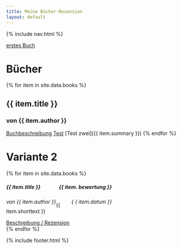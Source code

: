 ```yaml
---
title: Meine Bücher-Rezension
layout: default
---
```

{% include nav.html %}

[erstes Buch](_includes/buch_eins.md)
# Bücher
{% for item in site.data.books %}
## {{ item.title }}
### von **{{ item.author }}**
<a href="{{ item.summary }}">Buchbeschreibung</a>
[Test](books/buch_eins.md)
[Test zwei]({{ item.summary }})
{% endfor %}

# Variante 2
<div class="row row-cols-1 row-cols-md-2 g-4">
{% for item in site.data.books %}
<div class="col">
    <div class="card shadow-lg p-3 mb-5 bg-body rounded" style="width: 18rem;">
      <div class="card-body">
        <h5 class="card-title">{{ item.title }} <span class="badge bg-secondary" style="float: right;">{{ item.
    bewertung }}
    </span></h5>
        <h6 class="card-subtitle mb-2 text-muted"><span style="float: left;">von {{ item.author }}</span> <span style="float: right;"> {
{ item.datum }} </span></h6>
        <p class="card-text">{{ item.shorttext }}</p>
        <a href="{{ item.id }}" class="card-link">Beschreibung / Rezension</a>
      </div>
    </div>
</div>
{% endfor %}
</div>

{% include footer.html %}